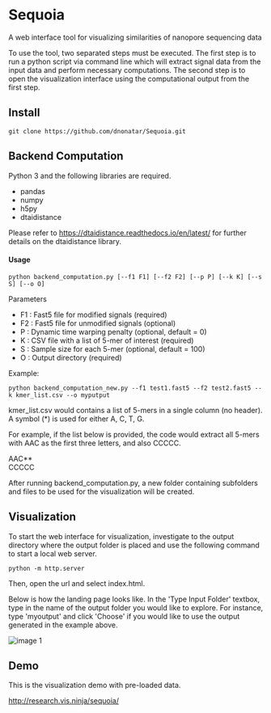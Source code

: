 # Sequoia

A web interface tool for visualizing similarities of nanopore sequencing data

To use the tool, two separated steps must be executed. The first step is to run a python script via command line which will extract signal data from the input data and perform necessary computations. The second step is to open the visualization interface using the computational output from the first step.	

## Install

``` git clone https://github.com/dnonatar/Sequoia.git ```

## Backend Computation 

Python 3 and the following libraries are required.
* pandas
* numpy
* h5py
* dtaidistance 

Please refer to https://dtaidistance.readthedocs.io/en/latest/ for further details on the dtaidistance library.

#### Usage

``` python backend_computation.py [--f1 F1] [--f2 F2] [--p P] [--k K] [--s S] [--o O] ```

Parameters 
* F1 : Fast5 file for modified signals (required)
* F2 : Fast5 file for unmodified signals (optional)
* P : Dynamic time warping penalty (optional, default = 0)
* K : CSV file with a list of 5-mer of interest (required)
* S : Sample size for each 5-mer (optional, default = 100)
* O : Output directory (required)


Example:

``` python backend_computation_new.py --f1 test1.fast5 --f2 test2.fast5 --k kmer_list.csv --o myputput ```

kmer_list.csv would contains a list of 5-mers in a single column (no header). A symbol (*) is used for either A, C, T, G.

For example, if the list below is provided, the code would  extract all 5-mers with AAC as the first three letters, and also CCCCC. 


AAC**   
CCCCC 


After running backend_computation.py, a new folder containing subfolders and files to be used for the visualization will be created.

## Visualization 

To start the web interface for visualization, investigate to the output directory where the output folder is placed and use the following command to start a local web server.

``` python -m http.server ```

Then, open the url and select index.html.

Below is how the landing page looks like. In the 'Type Input Folder' textbox, type in the name of the output folder you would like to explore. For instance, type 'myoutput' and click 'Choose' if you would like to use the output generated in the example above. 

![image 1](/images/landing_page.png)

## Demo
This is the visualization demo with pre-loaded data.

http://research.vis.ninja/sequoia/

